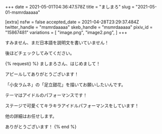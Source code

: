 +++
date = 2021-05-01T04:36:47.578Z
title = "ましまろ"
slug = "2021-05-01-msmrdaaaaa"

[extra]
nsfw = false
accepted_date = 2021-04-28T23:29:37.484Z
twitter_handle = "msmrdaaaaa"
skeb_handle = "msmrdaaaaa"
pixiv_id = "15867481"
variations = [
  "image.png",
  "image2.png",
]
+++

すみません、まだ日本語を説明文を書いていません！

後ほどチェックしてみてください。

{% request() %}
ましまろさん、はじめまして！

アピールしてありがとうございます！

「小女ラムネ」の「足立甜花」を描いてお願いしたいんです。

テーマはアイドルのパフォーマンスです！

ステージで可愛くてキラキラアイドルパフォーマンスをしています！

他の詳細はお任せします。

ありがとうございます！
{% end %}
